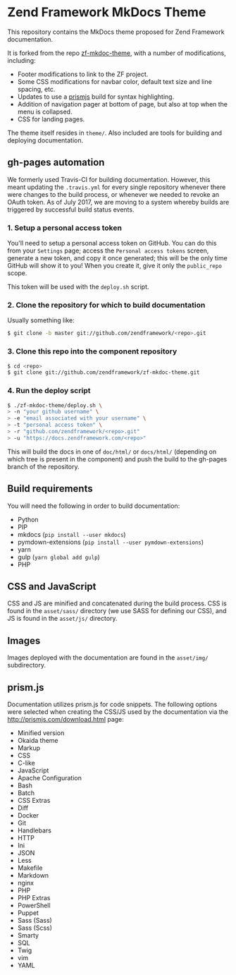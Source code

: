 # Zend Framework MkDocs Theme

This repository contains the MkDocs theme proposed for Zend Framework
documentation.

It is forked from the repo [zf-mkdoc-theme](https://github.com/zendframework/zf-mkdoc-theme),
with a number of modifications, including:

- Footer modifications to link to the ZF project.
- Some CSS modifications for navbar color, default text size and line spacing,
  etc.
- Updates to use a [prismjs](http://prismjs.com) build for syntax highlighting.
- Addition of navigation pager at bottom of page, but also at top when the menu
  is collapsed.
- CSS for landing pages.

The theme itself resides in `theme/`. Also included are tools for building and
deploying documentation.

## gh-pages automation

We formerly used Travis-CI for building documentation. However, this meant
updating the `.travis.yml` for every single repository whenever there were
changes to the build process, or whenever we needed to revoke an OAuth token. As
of July 2017, we are moving to a system whereby builds are triggered by
successful build status events.

### 1. Setup a personal access token

You'll need to setup a personal access token on GitHub. You can do this
from your `Settings` page; access the `Personal access tokens` screen, generate
a new token, and copy it once generated; this will be the only time GitHub will
show it to you! When you create it, give it only the `public_repo` scope.

This token will be used with the `deploy.sh` script.

### 2. Clone the repository for which to build documentation

Usually something like:

```bash
$ git clone -b master git://github.com/zendframework/<repo>.git
```

### 3. Clone this repo into the component repository

```bash
$ cd <repo>
$ git clone git://github.com/zendframework/zf-mkdoc-theme.git
```

### 4. Run the deploy script

```bash
$ ./zf-mkdoc-theme/deploy.sh \
> -n "your github username" \
> -e "email associated with your username" \
> -t "personal access token" \
> -r "github.com/zendframework/<repo>.git"
> -u "https://docs.zendframework.com/<repo>"
```

This will build the docs in one of `doc/html/` or `docs/html/` (depending on
which tree is present in the component) and push the build to the gh-pages
branch of the repository.

## Build requirements

You will need the following in order to build documentation:

- Python
- PIP
- mkdocs (`pip install --user mkdocs`)
- pymdown-extensions (`pip install --user pymdown-extensions`)
- yarn
- gulp (`yarn global add gulp`)
- PHP

## CSS and JavaScript

CSS and JS are minified and concatenated during the build process. CSS is found
in the `asset/sass/` directory (we use SASS for defining our CSS), and JS is
found in the `asset/js/` directory.

## Images

Images deployed with the documentation are found in the `asset/img/`
subdirectory.

## prism.js

Documentation utilizes prism.js for code snippets. The following options were
selected when creating the CSS/JS used by the documentation via the
http://prismjs.com/download.html page:

- Minified version
- Okaida theme
- Markup
- CSS
- C-like
- JavaScript
- Apache Configuration
- Bash
- Batch
- CSS Extras
- Diff
- Docker
- Git
- Handlebars
- HTTP
- Ini
- JSON
- Less
- Makefile
- Markdown
- nginx
- PHP
- PHP Extras
- PowerShell
- Puppet
- Sass (Sass)
- Sass (Scss)
- Smarty
- SQL
- Twig
- vim
- YAML
